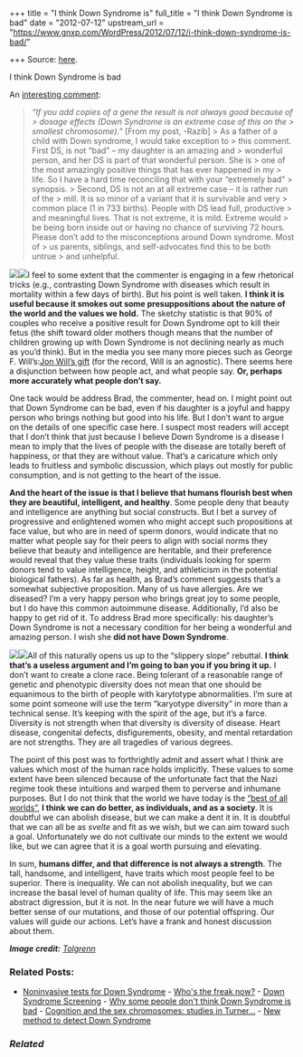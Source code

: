 +++
title = "I think Down Syndrome is"
full_title = "I think Down Syndrome is bad"
date = "2012-07-12"
upstream_url = "https://www.gnxp.com/WordPress/2012/07/12/i-think-down-syndrome-is-bad/"

+++
Source: [here](https://www.gnxp.com/WordPress/2012/07/12/i-think-down-syndrome-is-bad/).

I think Down Syndrome is bad

An [interesting comment](http://blogs.discovermagazine.com/gnxp/2012/07/creative-bacterial-destruction/comment-page-1/#comment-142340):

> *“If you add copies of a gene the result is not always good because of > dosage effects (Down Syndrome is an extreme case of this on the > smallest chromosome).”* \[From my post, -Razib\] >
> As a father of a child with Down syndrome, I would take exception to > this comment. First DS, is not “bad” – my daughter is an amazing and > wonderful person, and her DS is part of that wonderful person. She is > one of the most amazingly positive things that has ever happened in my > life. So I have a hard time reconciling that with your “extremely bad” > synopsis. >
> Second, DS is not an at all extreme case – it is rather run of the > mill. It is so minor of a variant that it is survivable and very > common place (1 in 733 births). People with DS lead full, productive > and meaningful lives. That is not extreme, it is mild. Extreme would > be being born inside out or having no chance of surviving 72 hours.  
> Please don’t add to the misconceptions around Down syndrome. Most of > us parents, siblings, and self-advocates find this to be both untrue > and unhelpful.

  
[![](https://i0.wp.com/blogs.discovermagazine.com/gnxp/files/2012/07/399px-Joanna_Krupa_Benchwarmer_2008-199x300.jpg?resize=199%2C300)![](https://i0.wp.com/blogs.discovermagazine.com/gnxp/files/2012/07/399px-Joanna_Krupa_Benchwarmer_2008-199x300.jpg?resize=199%2C300)](https://i0.wp.com/blogs.discovermagazine.com/gnxp/files/2012/07/399px-Joanna_Krupa_Benchwarmer_2008.jpg)I feel to some extent that the commenter is engaging in a few rhetorical tricks (e.g., contrasting Down Syndrome with diseases which result in mortality within a few days of birth). But his point is well taken. **I think it is useful because it smokes out some presuppositions about the nature of the world and the values we hold.** The sketchy statistic is that 90% of couples who receive a positive result for Down Syndrome opt to kill their fetus (the shift toward older mothers though means that the number of children growing up with Down Syndrome is not declining nearly as much as you’d think). But in the media you see many more pieces such as George F. Will’s:[Jon Will’s gift](http://www.washingtonpost.com/opinions/jon-will-40-years-and-going-with-down-syndrome/2012/05/02/gIQAdGiNxT_story.html) (for the record, Will is an agnostic). There seems here a disjunction between how people act, and what people say. **Or, perhaps more accurately what people don’t say.**

One tack would be address Brad, the commenter, head on. I might point out that Down Syndrome can be bad, even if his daughter is a joyful and happy person who brings nothing but good into his life. But I don’t want to argue on the details of one specific case here. I suspect most readers will accept that I don’t think that just because I believe Down Syndrome is a disease I mean to imply that the lives of people with the disease are totally bereft of happiness, or that they are without value. That’s a caricature which only leads to fruitless and symbolic discussion, which plays out mostly for public consumption, and is not getting to the heart of the issue.

**And the heart of the issue is that I believe that humans flourish best when they are beautiful, intelligent, and healthy**. Some people deny that beauty and intelligence are anything but social constructs. But I bet a survey of progressive and enlightened women who might accept such propositions at face value, but who are in need of sperm donors, would indicate that no matter what people say for their peers to align with social norms they believe that beauty and intelligence are heritable, and their preference would reveal that they value these traits (individuals looking for sperm donors tend to value intelligence, height, and athleticism in the potential biological fathers). As far as health, as Brad’s comment suggests that’s a somewhat subjective proposition. Many of us have allergies. Are we diseased? I’m a very happy person who brings great joy to some people, but I do have this common autoimmune disease. Additionally, I’d also be happy to get rid of it. To address Brad more specifically: his daughter’s Down Syndrome is not a necessary condition for her being a wonderful and amazing person. I wish she **did not have Down Syndrome**.

[![](https://i0.wp.com/blogs.discovermagazine.com/gnxp/files/2012/07/200px-Belvedere_Apollo_Pio-Clementino_Inv1015-186x300.jpg?resize=186%2C300)![](https://i0.wp.com/blogs.discovermagazine.com/gnxp/files/2012/07/200px-Belvedere_Apollo_Pio-Clementino_Inv1015-186x300.jpg?resize=186%2C300)](https://i0.wp.com/blogs.discovermagazine.com/gnxp/files/2012/07/200px-Belvedere_Apollo_Pio-Clementino_Inv1015.jpg)All of this naturally opens us up to the “slippery slope” rebuttal. **I think that’s a useless argument and I’m going to ban you if you bring it up.** I don’t want to create a clone race. Being tolerant of a reasonable range of genetic and phenotypic diversity does not mean that one should be equanimous to the birth of people with karytotype abnormalities. I’m sure at some point someone will use the term “karyotype diversity” in more than a technical sense. It’s keeping with the spirit of the age, but it’s a farce. Diversity is not strength when that diversity is diversity of disease. Heart disease, congenital defects, disfigurements, obesity, and mental retardation are not strengths. They are all tragedies of various degrees.

The point of this post was to forthrightly admit and assert what I think are values which most of the human race holds implicitly. These values to some extent have been silenced because of the unfortunate fact that the Nazi regime took these intuitions and warped them to perverse and inhumane purposes. But I do not think that the world we have today is the [“best of all worlds”](https://en.wikipedia.org/wiki/Best_of_all_possible_worlds), **I think we can do better, as individuals, and as a society**. It is doubtful we can abolish disease, but we can make a dent it in. It is doubtful that we can all be as *svelte* and fit as we wish, but we can aim toward such a goal. Unfortunately we do not cultivate our minds to the extent we would like, but we can agree that it is a goal worth pursuing and elevating.

In sum, **humans differ, and that difference is not always a strength**. The tall, handsome, and intelligent, have traits which most people feel to be superior. There is inequality. We can not abolish inequality, but we can increase the basal level of human quality of life. This may seem like an abstract digression, but it is not. In the near future we will have a much better sense of our mutations, and those of our potential offspring. Our values will guide our actions. Let’s have a frank and honest discussion about them.

***Image credit:** [Tolgrenn](https://en.wikipedia.org/wiki/File:Joanna_Krupa_Benchwarmer_2008.jpg)*

### Related Posts:

- [Noninvasive tests for Down
  Syndrome](https://www.gnxp.com/WordPress/2011/12/29/noninvasive-tests-for-down-syndrome/) - [Who's the freak
  now?](https://www.gnxp.com/WordPress/2007/05/22/whos-the-freak-now/) - [Down Syndrome
  Screening](https://www.gnxp.com/WordPress/2007/01/01/down-syndrome-screening/) - [Why some people don't think Down Syndrome is
  bad](https://www.gnxp.com/WordPress/2012/07/13/why-some-people-dont-think-down-syndrome-is-bad/) - [Cognition and the sex chromosomes: studies in
  Turner…](https://www.gnxp.com/WordPress/2006/05/04/cognition-and-the-sex-chromosomes-studies-in-turner-syndrome/) - [New method to detect Down
  Syndrome](https://www.gnxp.com/WordPress/2009/02/24/new-method-to-detect-down-syndrome/)

### *Related*

[](https://www.addtoany.com/add_to/facebook?linkurl=https%3A%2F%2Fwww.gnxp.com%2FWordPress%2F2012%2F07%2F12%2Fi-think-down-syndrome-is-bad%2F&linkname=I%20think%20Down%20Syndrome%20is%20bad "Facebook")[](https://www.addtoany.com/add_to/twitter?linkurl=https%3A%2F%2Fwww.gnxp.com%2FWordPress%2F2012%2F07%2F12%2Fi-think-down-syndrome-is-bad%2F&linkname=I%20think%20Down%20Syndrome%20is%20bad "Twitter")[](https://www.addtoany.com/add_to/email?linkurl=https%3A%2F%2Fwww.gnxp.com%2FWordPress%2F2012%2F07%2F12%2Fi-think-down-syndrome-is-bad%2F&linkname=I%20think%20Down%20Syndrome%20is%20bad "Email")[](https://www.addtoany.com/share)
